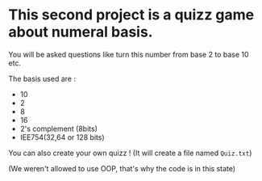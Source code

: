 # This second project is a quizz game about numeral basis.

You will be asked questions like turn this number from base 2 to base 10 etc.

The basis used are : <ul><li>10</li><li>2</li><li>8</li><li>16</li><li>2's complement (8bits)</li><li>IEE754(32,64 or 128 bits)</li></ul>

You can also create your own quizz ! (It will create a file named `Quiz.txt`)

(We weren't allowed to use OOP, that's why the code is in this state)
